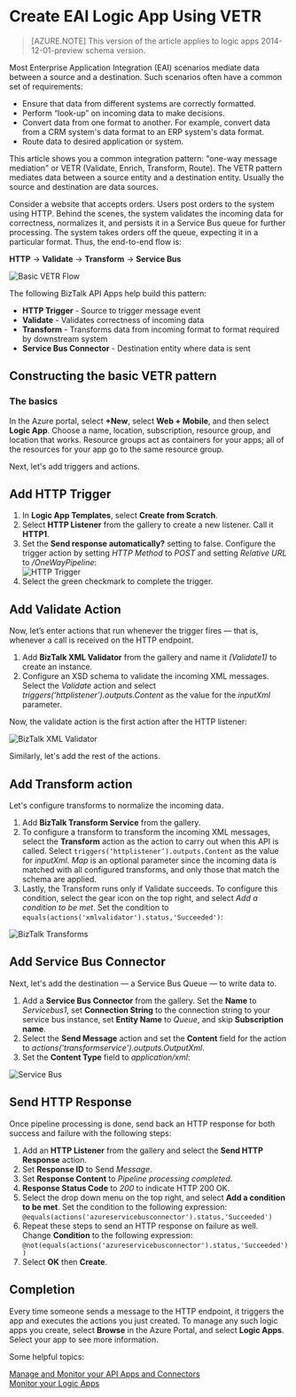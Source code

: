 <properties
   pageTitle="Create EAI Logic App using VETR in logic apps in Azure App Service | Microsoft Azure"
   description="Validate, Encode and Transform features of BizTalk XML services"
   services="app-service\logic"
   documentationCenter=".net,nodejs,java"
   authors="rajeshramabathiran"
   manager="dwrede"
   editor=""/>

<tags
   ms.service="app-service-logic"
   ms.devlang="multiple"
   ms.topic="article"
   ms.tgt_pltfrm="na"
   ms.workload="na"
   ms.date="02/18/2016"
   ms.author="rajram"/>


# Create EAI Logic App Using VETR

>[AZURE.NOTE] This version of the article applies to logic apps 2014-12-01-preview schema version.

Most Enterprise Application Integration (EAI) scenarios mediate data between a source and a destination. Such scenarios often have a common set of requirements:

- Ensure that data from different systems are correctly formatted.
- Perform “look-up” on incoming data to make decisions.
- Convert data from one format to another. For example, convert data from a CRM system's data format to an ERP system's data format.
- Route data to desired application or system.

This article shows you a common integration pattern: "one-way message mediation" or VETR (Validate, Enrich, Transform, Route). The VETR pattern mediates data between a source entity and a destination entity. Usually the source and destination are data sources.

Consider a website that accepts orders. Users post orders to the system using HTTP. Behind the scenes, the system validates the incoming data for correctness, normalizes it, and persists it in a Service Bus queue for further processing. The system takes orders off the queue, expecting it in a particular format. Thus, the end-to-end flow is:

**HTTP** → **Validate** → **Transform** → **Service Bus**

![Basic VETR Flow][1]

The following BizTalk API Apps help build this pattern:

* **HTTP Trigger** - Source to trigger message event
* **Validate** - Validates correctness of incoming data
* **Transform** - Transforms data from incoming format to format required by downstream system
* **Service Bus Connector** - Destination entity where data is sent


## Constructing the basic VETR pattern
### The basics

In the Azure portal, select **+New**, select **Web + Mobile**, and then select **Logic App**. Choose a name, location, subscription, resource group, and location that works. Resource groups act as containers for your apps; all of the resources for your app go to the same resource group.

Next, let's add triggers and actions.


## Add HTTP Trigger
1. In **Logic App Templates**, select **Create from Scratch**.
1. Select **HTTP Listener** from the gallery to create a new listener. Call it **HTTP1**.
2. Set the **Send response automatically?** setting to false. Configure the trigger action by setting _HTTP Method_ to _POST_ and setting _Relative URL_ to _/OneWayPipeline_:  
	![HTTP Trigger][2]
3. Select the green checkmark to complete the trigger.

## Add Validate Action

Now, let’s enter actions that run whenever the trigger fires — that is, whenever a call is received on the HTTP endpoint.

1. Add **BizTalk XML Validator** from the gallery and name it _(Validate1)_ to create an instance.
2. Configure an XSD schema to validate the incoming XML messages. Select the _Validate_ action and select _triggers(‘httplistener’).outputs.Content_ as the value for the _inputXml_ parameter.

Now, the validate action is the first action after the HTTP listener: 

![BizTalk XML Validator][3]

Similarly, let's add the rest of the actions. 

## Add Transform action
Let's configure transforms to normalize the incoming data.

1. Add **BizTalk Transform Service** from the gallery.
2. To configure a transform to transform the incoming XML messages, select the **Transform** action as the action to carry out when this API is called. Select ```triggers(‘httplistener’).outputs.Content``` as the value for _inputXml_. *Map* is an optional parameter since the incoming data is matched with all configured transforms, and only those that match the schema are applied.
3. Lastly, the Transform runs only if Validate succeeds. To configure this condition, select the gear icon on the top right, and select _Add a condition to be met_. Set the condition to ```equals(actions('xmlvalidator').status,'Succeeded')```:  

![BizTalk Transforms][4]


## Add Service Bus Connector
Next, let's add the destination — a Service Bus Queue — to write data to.

1. Add a **Service Bus Connector** from the gallery. Set the **Name** to _Servicebus1_, set **Connection String** to the connection string to your service bus instance, set **Entity Name** to _Queue_, and skip **Subscription name**.
2. Select the **Send Message** action and set the **Content** field for the action to _actions('transformservice').outputs.OutputXml_.
3. Set the **Content Type** field to *application/xml*:  

![Service Bus][5]


## Send HTTP Response
Once pipeline processing is done, send back an HTTP response for both success and failure with the following steps:

1. Add an **HTTP Listener** from the gallery and select the **Send HTTP Response** action.
2. Set **Response ID** to Send *Message*.
2. Set **Response Content** to *Pipeline processing completed*.
3. **Response Status Code** to *200* to indicate HTTP 200 OK.
4. Select the drop down menu on the top right, and select **Add a condition to be met**.  Set the condition to the following expression:  
	```@equals(actions('azureservicebusconnector').status,'Succeeded')```  <br/>
5. Repeat these steps to send an HTTP response on failure as well. Change **Condition** to the following expression:  
```@not(equals(actions('azureservicebusconnector').status,'Succeeded'))``` <br/>
6. Select **OK** then **Create**.



## Completion
Every time someone sends a message to the HTTP endpoint, it triggers the app and executes the actions you just created. To manage any such logic apps you create, select **Browse** in the Azure Portal, and select **Logic Apps**. Select your app to see more information.

Some helpful topics:

[Manage and Monitor your API Apps and Connectors](app-service-logic-monitor-your-connectors.md)  <br/>
[Monitor your Logic Apps](app-service-logic-monitor-your-logic-apps.md)

<!--image references -->
[1]: ./media/app-service-logic-create-EAI-logic-app-using-VETR/BasicVETR.PNG
[2]: ./media/app-service-logic-create-EAI-logic-app-using-VETR/HTTPListener.PNG
[3]: ./media/app-service-logic-create-EAI-logic-app-using-VETR/BizTalkXMLValidator.PNG
[4]: ./media/app-service-logic-create-EAI-logic-app-using-VETR/BizTalkTransforms.PNG
[5]: ./media/app-service-logic-create-EAI-logic-app-using-VETR/AzureServiceBus.PNG
